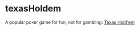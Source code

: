 # texasHoldem
A popular poker game for fun, not for gambling: [Texas Hold'em](https://kietpawpan.github.io/texasHoldem/)
